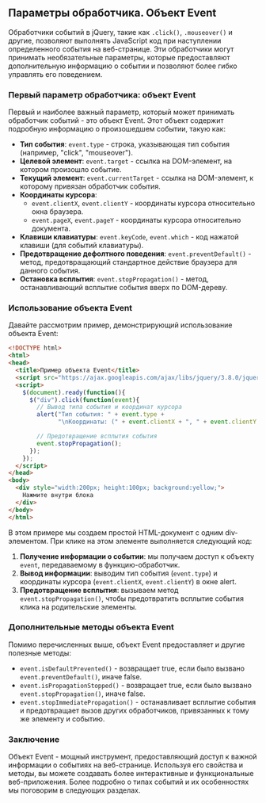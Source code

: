## Параметры обработчика. Объект Event

Обработчики событий в jQuery, такие как `.click()`, `.mouseover()` и другие, позволяют выполнять JavaScript код при наступлении определенного события на веб-странице. Эти обработчики могут принимать необязательные параметры, которые предоставляют дополнительную информацию о событии и позволяют более гибко управлять его поведением.

### Первый параметр обработчика: объект Event

Первый и наиболее важный параметр, который может принимать обработчик событий - это объект Event. Этот объект содержит подробную информацию о произошедшем событии, такую как:

* **Тип события**: `event.type` - строка, указывающая тип события (например, "click", "mouseover").
* **Целевой элемент**: `event.target` - ссылка на DOM-элемент, на котором произошло событие.
* **Текущий элемент**: `event.currentTarget` -  ссылка на DOM-элемент, к которому привязан обработчик события.
* **Координаты курсора**: 
    * `event.clientX`, `event.clientY` - координаты курсора относительно окна браузера.
    * `event.pageX`, `event.pageY` - координаты курсора относительно документа.
* **Клавиши клавиатуры**: `event.keyCode`, `event.which` - код нажатой клавиши (для событий клавиатуры).
* **Предотвращение дефолтного поведения**: `event.preventDefault()` - метод, предотвращающий стандартное действие браузера для данного события.
* **Остановка всплытия**: `event.stopPropagation()` - метод, останавливающий всплытие события вверх по DOM-дереву.

### Использование объекта Event

Давайте рассмотрим пример, демонстрирующий использование объекта Event:

```html
<!DOCTYPE html>
<html>
<head>
  <title>Пример объекта Event</title>
  <script src="https://ajax.googleapis.com/ajax/libs/jquery/3.8.0/jquery.min.js"></script>
  <script>
    $(document).ready(function(){
      $("div").click(function(event){
        // Вывод типа события и координат курсора
        alert("Тип события: " + event.type + 
              "\nКоординаты: (" + event.clientX + ", " + event.clientY + ")");

        // Предотвращение всплытия события
        event.stopPropagation();
      });
    });
  </script>
</head>
<body>
  <div style="width:200px; height:100px; background:yellow;">
    Нажмите внутри блока
  </div>
</body>
</html>
```

В этом примере мы создаем простой HTML-документ с одним div-элементом. При клике на этом элементе выполняется следующий код:

1. **Получение информации о событии**:  мы получаем доступ к объекту `event`, передаваемому в функцию-обработчик.
2. **Вывод информации**:  выводим тип события (`event.type`) и координаты курсора (`event.clientX`, `event.clientY`) в окне alert.
3. **Предотвращение всплытия**:  вызываем метод `event.stopPropagation()`, чтобы предотвратить всплытие события клика на родительские элементы.

### Дополнительные методы объекта Event

Помимо перечисленных выше, объект Event предоставляет и другие полезные методы:

* `event.isDefaultPrevented()` - возвращает true, если было вызвано `event.preventDefault()`, иначе false.
* `event.isPropagationStopped()` - возвращает true, если было вызвано `event.stopPropagation()`, иначе false.
* `event.stopImmediatePropagation()` - останавливает всплытие события и предотвращает вызов других обработчиков, привязанных к тому же элементу и событию.

### Заключение

Объект Event - мощный инструмент, предоставляющий доступ к важной информации о событиях на веб-странице. Используя его свойства и методы, вы можете создавать более интерактивные и функциональные веб-приложения.  Более подробно о типах событий и их особенностях мы поговорим в следующих разделах.
